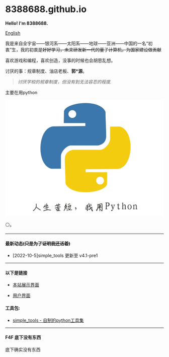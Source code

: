 # 8388688.github.io

**Hello! I'm 8388688.**

[English](README_EN.md)

我是来自全宇宙——银河系——太阳系——地球——亚洲——中国的一名“初衷”生，我的初衷是~~好好学习，未来研发新一代的量子计算机，为国家建设做贡献~~

喜欢游戏和编程，喜欢创造，没事的时候也会胡思乱想。

讨厌的事：规章制度、油店老板、**郭\*源**。

> *讨厌学校的规章制度，但没有到无法容忍的程度.*

主要在用python

![](all_files/e311f59351e84febb9b58ba00ead21f6.png)

⚪。

-----
#### 最新动态~~\(只是为了证明我还活着\)~~

- \[2022-10-5\]simple_tools 更新至 v4.1-pre1

-----
#### 以下是链接

+ [本站展示界面](https://8388688.github.io/)

+ [用户界面](https://github.com/8388688/)

#### 工具包:

+ [simple_tools - 自制的python工具集](https://github.com/8388688/simple_tools)

-----
#### F4F 底下没有东西

底下确实没有东西
